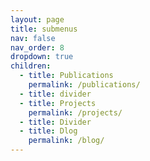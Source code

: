 ```yaml
---
layout: page
title: submenus
nav: false
nav_order: 8
dropdown: true
children:
  - title: Publications
    permalink: /publications/
  - title: divider
  - title: Projects
    permalink: /projects/
  - title: Divider
  - title: Dlog
    permalink: /blog/
---
```

